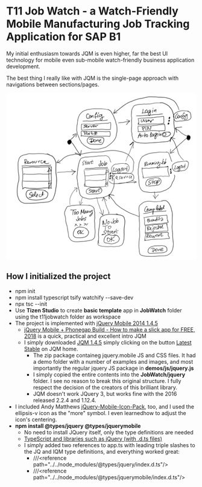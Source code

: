 # T11 Job Watch - a Watch-Friendly Mobile Manufacturing Job Tracking Application for SAP B1

My initial enthusiasm towards JQM is even higher, far the best UI technology for mobile even sub-mobile watch-friendly business application development.

The best thing I really like with JQM is the single-page approach with navigations between sections/pages.

 ![Screen Navigation Sketch](./t11jobwatchsketch.png)

 ## How I initialized the project
- npm init
- npm install typescript tsify watchify --save-dev
- npx tsc --init
- Use **Tizen Studio** to create **basic template** app in **JobWatch** folder using the t11jobwatch folder as workspace 
- The project is implemented with [jQuery Mobile 2014 1.4.5](https://jquerymobile.com)
  - [jQuery Mobile + Phonegap Build - How to make a slick app for FREE, 2018](https://youtu.be/bNw7lqNO6tA) is a quick, practical and excellent intro JQM
  - I simply downloaded [JQM 1.4.5](http://jquerymobile.com/resources/download/jquery.mobile-1.4.5.zip) simply clicking on the button [Latest Stable](http://jquerymobile.com/resources/download/jquery.mobile-1.4.5.zip) on JQM home.
    - The zip package containeg jquery.mobile JS and CSS files. It had a demo folder with a number of examples and images, and most importantly the regular jquery JS package in **demos/js/jquery.js**
    - I simply copied the entire contents into the **JobWatch/jquery** folder. I see no reason to break this original structure. I fully respect the decision of the creators of this brilliant library.
    - JQM doesn't work JQuery 3, but works fine with the 2016 released 2.2.4 and 1.12.4.
- I included Andy Matthews [jQuery-Mobile-Icon-Pack](https://github.com/commadelimited/jQuery-Mobile-Icon-Pack), too, and I used the ellipsis-v icon as the "more" symbol. I even learnedhow to adjust the icon's centering.
- **npm install @types/jquery @types/jquerymobile**
  - No need to install JQuery itself, only the type definitions are needed
  - [TypeScript and libraries such as jQuery (with .d.ts files)](https://stackoverflow.com/questions/26540165/typescript-and-libraries-such-as-jquery-with-d-ts-files)
  - I simply added two references to app.ts with leading triple slashes to the JQ and IQM type definitions, and everything worked great:
    - ///&lt;reference path="../../node_modules/@types/jquery/index.d.ts"/>
    - ///&lt;reference path="../../node_modules/@types/jquerymobile/index.d.ts"/>

   
